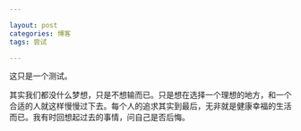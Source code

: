```yaml
---

layout: post
categories: 博客
tags: 尝试

---
```


这只是一个测试。  

其实我们都没什么梦想，只是不想输而已。只是想在选择一个理想的地方，和一个合适的人就这样慢慢过下去。每个人的追求其实到最后，无非就是健康幸福的生活而已。我有时回想起过去的事情，问自己是否后悔。
